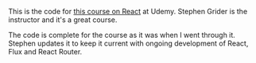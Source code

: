 This is the code for [this course on React](https://www.udemy.com/learn-and-understand-reactjs/) at Udemy. Stephen Grider is the instructor and it's a great course.

The code is complete for the course as it was when I went through it. Stephen updates it to keep it current with ongoing development of React, Flux and React Router.
